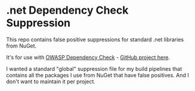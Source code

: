 # .net Dependency Check Suppression

This repo contains false positive suppressions for standard .net libraries from NuGet.

It's for use with [OWASP Dependency Check](https://www.owasp.org/index.php/OWASP_Dependency_Check) - [GitHub project here](https://github.com/jeremylong/DependencyCheck).

I wanted a standard "global" suppression file for my build pipelines that contains all the packages I use from NuGet that have false positives. And I don't want to maintain it per project.

